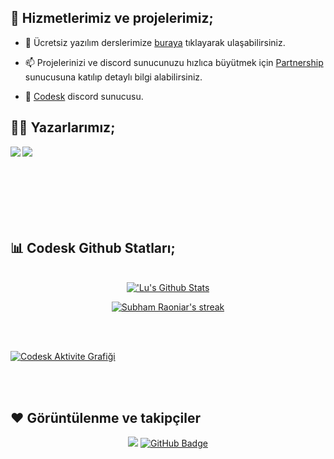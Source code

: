 
## 🚀 Hizmetlerimiz ve projelerimiz;

- 🔭 Ücretsiz yazılım derslerimize [buraya](https://github.com/Renanuya/) tıklayarak ulaşabilirsiniz.

- 📫 Projelerinizi ve discord sunucunuzu hızlıca büyütmek için [Partnership](https://discord.gg/partnership) sunucusuna katılıp detaylı bilgi alabilirsiniz.

- 📙 [Codesk](https://discord.gg/qeRAR8W67r/) discord sunucusu.

## ✍🏻 Yazarlarımız;

<img align="left" src="https://lanyard-profile-readme.vercel.app/api/582169443354804235?bg=0D1117&borderRadius=30px&idleMessage=[Probably%20doing%20something%20else..]&hideStatus=true" />
<img align="left" src="https://lanyard-profile-readme.vercel.app/api/939851664389730304?bg=0D1117&borderRadius=30px&idleMessage=[Probably%20doing%20something%20else..]&hideStatus=true" />
<br/><br/><br/><br/><br/><br/><br/>
  
## 📊 Codesk Github Statları;

<p align="center">
  <br/>
    <a href="https://github.com/Codeskdev/github-readme-stats"><img alt="'Lu's Github Stats" src="https://github-readme-stats.vercel.app/api?username=Codeskdev&show_icons=true&count_private=true&theme=react&hide_border=true&bg_color=0D1117" /></a>
  <p align="center">
    <a href="https://github.com/Codeskdev/github-readme-streak-stats">
            <img title="🔥 Get streak stats for your profile at git.io/streak-stats" alt="Subham Raoniar's streak" src="https://github-readme-streak-stats.herokuapp.com/?user=Renanuya&theme=black-ice&hide_border=true&stroke=0000&background=0D1117"/>
    </a>
</p>
  <br/>
<br/>

<a href="https://github.com/Codeskdev/github-readme-activity-graph"><img alt="Codesk Aktivite Grafiği" src="https://activity-graph.herokuapp.com/graph?username=Codeskdev&bg_color=0D1117&color=5BCDEC&line=5BCDEC&point=FFFFFF&hide_border=true" /></a>

<br/>
<br/>

## ❤ Görüntülenme ve takipçiler

<p align="center">
<a href="https://github.com/Meghna-DAS/github-profile-views-counter"> <img src="https://komarev.com/ghpvc/?username=Codeskdev"></a>
<a href="https://github.com/LuWasHere?tab=followers"><img src="https://img.shields.io/github/followers/Codeskdev?label=Followers&style=social" alt="GitHub Badge"></a>
</p>

